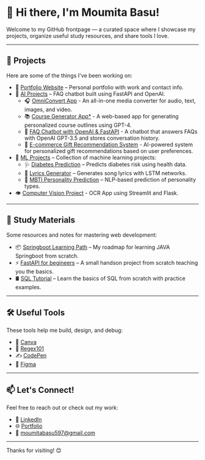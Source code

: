 # 👋 Hi there, I'm Moumita Basu!

Welcome to my GitHub frontpage — a curated space where I showcase my projects, organize useful study resources, and share tools I love.

---

## 🚀 Projects

Here are some of the things I've been working on:

- 🎨 [Portfolio Website](https://moumitabasu.github.io/portfolio/) – Personal portfolio with work and contact info.
- 🤖 [AI Projects](https://github.com/MoumitaBasu/AI-Projects/tree/master) – FAQ chatbot built using FastAPI and OpenAI.
  - 🎧 [OmniConvert App](https://github.com/MoumitaBasu/AI-Projects/tree/master/OmniConvert) - An all-in-one media converter for audio, text, images, and video.
  - 📚 [Course Generator App*](https://github.com/MoumitaBasu/AI-Projects/tree/master/course-generator) - A web-based app for generating personalized course outlines using GPT-4.
  - 🤖 [FAQ Chatbot with OpenAI & FastAPI](https://github.com/MoumitaBasu/AI-Projects/tree/master/faq-chatbot) - A chatbot that answers FAQs with OpenAI GPT-3.5 and stores conversation history.
  - 🎁 [E-commerce Gift Recommendation System](https://github.com/MoumitaBasu/AI-Projects/tree/master/gift-recommender) - AI-powered system for personalized gift recommendations based on user preferences.
- 🧠 [ML Projects](https://github.com/MoumitaBasu/MachineLearningProjects) – Collection of machine learning projects:
  - 🩺 [Diabetes Prediction](https://github.com/MoumitaBasu/MachineLearningProjects/tree/main/Diabetes%20Prediction) – Predicts diabetes risk using health data.
  - 🎵 [Lyrics Generator](https://github.com/MoumitaBasu/MachineLearningProjects/tree/main/Lyrics%20Generator) – Generates song lyrics with LSTM networks.
  - 🧬 [MBTI Personality Prediction](https://github.com/MoumitaBasu/MachineLearningProjects/tree/main/Personality%20Prediction) – NLP-based prediction of personality types.
- 👁️ [Computer Vision Project](https://github.com/MoumitaBasu/Computer-Vision) - OCR App using Streamlit and Flask.

---

## 📖 Study Materials

Some resources and notes for mastering web development:

- 📦 [Springboot Learning Path](https://www.youtube.com/playlist?list=PLA3GkZPtsafacdBLdd3p1DyRd5FGfr3Ue) – My roadmap for learning JAVA Springboot from scratch.
- ⚡ [FastAPI for begineers](https://youtu.be/cbASjoZZGIw?si=6W3ZyxNMGSDwIZIW) – A small handson project from scratch teaching you the basics.
- 🛢️ [SQL Tutorial](https://www.sqlzoo.net/wiki/SQL_Tutorial) – Learn the basics of SQL from scratch with practice examples.

---

## 🛠️ Useful Tools

These tools help me build, design, and debug:

- 🎨 [Canva](https://www.canva.com)
- 🧪 [Regex101](https://regex101.com)
- ✍️ [CodePen](https://codepen.io)
- 📐 [Figma](https://figma.com)

---

## 📫 Let's Connect!

Feel free to reach out or check out my work:

- 💼 [LinkedIn](https://www.linkedin.com/in/moumitabasu97/)  
- 🌐 [Portfolio](https://moumitabasu.github.io/portfolio/)  
- 📧 moumitabasu597@gmail.com

---

Thanks for visiting! 😊
